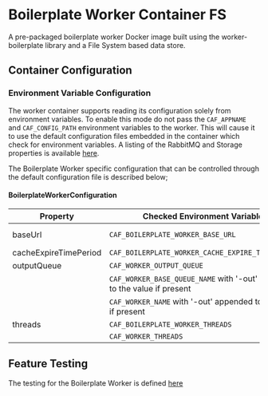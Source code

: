 # Boilerplate Worker Container FS

A pre-packaged boilerplate worker Docker image built using the worker-boilerplate library and a File System based data store.

## Container Configuration

### Environment Variable Configuration

The worker container supports reading its configuration solely from environment variables. To enable this mode do not pass the `CAF_APPNAME` and `CAF_CONFIG_PATH` environment variables to the worker. This will cause it to use the default configuration files embedded in the container which check for environment variables. A listing of the RabbitMQ and Storage properties is available [here](https://github.com/WorkerFramework/worker-framework/tree/develop/worker-default-configs).

The Boilerplate Worker specific configuration that can be controlled through the default configuration file is described below;

#### BoilerplateWorkerConfiguration

| Property | Checked Environment Variables | Default               |
|----------|-------------------------------|-----------------------|
| baseUrl  |  `CAF_BOILERPLATE_WORKER_BASE_URL`                              | http://boilerplate-api:8080/boilerplateapi  |
| cacheExpireTimePeriod      |   `CAF_BOILERPLATE_WORKER_CACHE_EXPIRE_TIME_PERIOD`                            |             PT5M         |
| outputQueue   |  `CAF_WORKER_OUTPUT_QUEUE`                                                      | worker-out  |
|              |   `CAF_WORKER_BASE_QUEUE_NAME` with '-out' appended to the value if present     |             |
|              |  `CAF_WORKER_NAME` with '-out' appended to the value if present                 |             |
|  threads   |   `CAF_BOILERPLATE_WORKER_THREADS`                                         |   1       |
|             |   `CAF_WORKER_THREADS`                                             |          |

## Feature Testing
The testing for the Boilerplate Worker is defined [here](testcases)